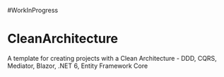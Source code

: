 #WorkInProgress

# CleanArchitecture
A template for creating projects with a Clean Architecture - DDD, CQRS, Mediator, Blazor, .NET 6, Entity Framework Core


